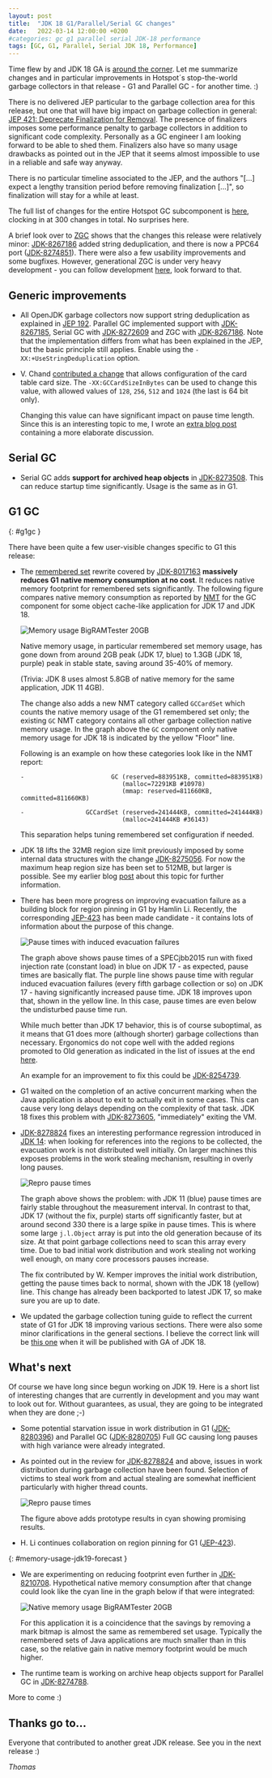 ```yaml
---
layout: post
title:  "JDK 18 G1/Parallel/Serial GC changes"
date:   2022-03-14 12:00:00 +0200
#categories: gc g1 parallel serial JDK-18 performance
tags: [GC, G1, Parallel, Serial JDK 18, Performance]
---
```


Time flew by and JDK 18 GA is [around the corner](https://openjdk.java.net/projects/jdk/18/). Let me summarize changes and in particular improvements in Hotspot´s stop-the-world garbage collectors in that release - G1 and Parallel GC - for another time. :)

There is no delivered JEP particular to the garbage collection area for this release, but one that will have big impact on garbage collection in general: [JEP 421: Deprecate Finalization for Removal](https://openjdk.java.net/jeps/421). The presence of finalizers imposes some performance penalty to garbage collectors in addition to significant code complexity. Personally as a GC engineer I am looking forward to be able to shed them. Finalizers also have so many usage drawbacks as pointed out in the JEP that it seems almost impossible to use in a reliable and safe way anyway.

There is no particular timeline associated to the JEP, and the authors "[...] expect a lengthy transition period before removing finalization [...]", so finalization will stay for a while at least.

The full list of changes for the entire Hotspot GC subcomponent is [here](https://bugs.openjdk.java.net/browse/JDK-8269294?jql=project%20%3D%20JDK%20AND%20issuetype%20in%20standardIssueTypes()%20AND%20status%20in%20(Resolved%2C%20Closed)%20AND%20fixVersion%20%3D%20%2218%22%20AND%20component%20%3D%20hotspot%20AND%20Subcomponent%20in%20(gc%2C%20gc%2C%20gc%2C%20gc%2C%20gc)), clocking in at 300 changes in total. No surprises here.

A brief look over to [ZGC](https://wiki.openjdk.java.net/display/zgc/Main) shows that the changes this release were relatively minor: [JDK-8267186](https://bugs.openjdk.java.net/browse/JDK-8267186) added string deduplication, and there is now a PPC64 port ([JDK-8274851](https://bugs.openjdk.java.net/browse/JDK-8274851)). There were also a few usability improvements and some bugfixes. However, generational ZGC is under very heavy development - you can follow development [here](https://github.com/openjdk/zgc/tree/zgc_generational), look forward to that.

## Generic improvements

  * All OpenJDK garbage collectors now support string deduplication as explained in [JEP 192](https://openjdk.java.net/jeps/192). Parallel GC implemented support with [JDK-8267185](https://bugs.openjdk.java.net/browse/JDK-8267185), Serial GC with [JDK-8272609](https://bugs.openjdk.java.net/browse/JDK-8272609) and ZGC with [JDK-8267186](https://bugs.openjdk.java.net/browse/JDK-8267186). Note that the implementation differs from what has been explained in the JEP, but the basic principle still applies. Enable using the `-XX:+UseStringDeduplication` option.
  
  * V. Chand [contributed a change](https://bugs.openjdk.java.net/browse/JDK-8272773) that allows configuration of the card table card size. The `-XX:GCCardSizeInBytes` can be used to change this value, with allowed values of `128`, `256`, `512` and `1024` (the last is 64 bit only).

    Changing this value can have significant impact on pause time length. Since this is an interesting topic to me, I wrote an [extra blog post](/2022/02/15/card-table-card-size.html) containing a more elaborate discussion.

## Serial GC

 * Serial GC adds **support for archived heap objects** in [JDK-8273508](https://bugs.openjdk.java.net/browse/JDK-8273508). This can reduce startup time significantly. Usage is the same as in G1.

## G1 GC ##
{: #g1gc }

There have been quite a few user-visible changes specific to G1 this release:

  * The [remembered set](https://docs.oracle.com/en/java/javase/17/gctuning/garbage-first-garbage-collector-tuning.html#GUID-A0343B53-A690-4DDE-98F9-9877096DBF0F) rewrite covered by [JDK-8017163](https://bugs.openjdk.java.net/browse/JDK-8017163) **massively reduces G1 native memory consumption at no cost**. It reduces native memory footprint for remembered sets significantly. The following figure compares native memory consumption as reported by [NMT](https://docs.oracle.com/en/java/javase/17/vm/native-memory-tracking.html) for the GC component for some object cache-like application for JDK 17 and JDK 18.
  
    ![Memory usage BigRAMTester 20GB](/assets/20220215-bigramtester-memoryusage.png)

    Native memory usage, in particular remembered set memory usage, has gone down from around 2GB peak (JDK 17, blue) to 1.3GB (JDK 18, purple) peak in stable state, saving around 35-40% of memory.
    
    (Trivia: JDK 8 uses almost 5.8GB of native memory for the same application, JDK 11 4GB).
    
    The change also adds a new NMT category called `GCCardSet` which counts the native memory usage of the G1 remembered set only; the existing `GC` NMT category contains all other garbage collection native memory usage. In the graph above the `GC` component only native memory usage for JDK 18 is indicated by the yellow "Floor" line.

    Following is an example on how these categories look like in the NMT report:

        -                        GC (reserved=883951KB, committed=883951KB)
                                    (malloc=72291KB #10978)
                                    (mmap: reserved=811660KB, committed=811660KB)
                            
        -                 GCCardSet (reserved=241444KB, committed=241444KB)
                                    (malloc=241444KB #36143)

    This separation helps tuning remembered set configuration if needed.

  * JDK 18 lifts the 32MB region size limit previously imposed by some internal data structures with the change [JDK-8275056](https://bugs.openjdk.java.net/browse/JDK-8275056). For now the maximum heap region size has been set to 512MB, but larger is possible. See my earlier blog [post](/2021/11/15/heap-regions-x-large.html) about this topic for further information.

  * There has been more progress on improving evacuation failure as a building block for region pinning in G1 by Hamlin Li. Recently, the corresponding [JEP-423](https://openjdk.java.net/jeps/423) has been made candidate - it contains lots of information about the purpose of this change.
  
    ![Pause times with induced evacuation failures](/assets/20220217-evac-failure-improvements.png) 

    The graph above shows pause times of a SPECjbb2015 run with fixed injection rate (constant load) in blue on JDK 17 - as expected, pause times are basically flat. The purple line shows pause time with regular induced evacuation failures (every fifth garbage collection or so) on JDK 17 - having significantly increased pause time. JDK 18 improves upon that, shown in the yellow line. In this case, pause times are even below the undisturbed pause time run.

    While much better than JDK 17 behavior, this is of course suboptimal, as it means that G1 does more (although shorter) garbage collections than necessary. Ergonomics do not cope well with the added regions promoted to Old generation as indicated in the list of issues at the end [here](/2021/06/28/evacuation-failure.html).
    
    An example for an improvement to fix this could be [JDK-8254739](https://bugs.openjdk.java.net/browse/JDK-8254739).
  

  * G1 waited on the completion of an active concurrent marking when the Java application is about to exit to actually exit in some cases. This can cause very long delays depending on the complexity of that task. JDK 18 fixes this problem with [JDK-8273605](https://bugs.openjdk.java.net/browse/JDK-8273605), "immediately" exiting the VM.

  * [JDK-8278824](https://bugs.openjdk.java.net/browse/JDK-8278824) fixes an interesting performance regression introduced in [JDK 14](https://bugs.openjdk.java.net/browse/JDK-8213108): when looking for references into the regions to be collected, the evacuation work is not distributed well initially. On larger machines this exposes problems in the work stealing mechanism, resulting in overly long pauses.

    ![Repro pause times](/assets/20220216-repro-pause-times.png)
    
    The graph above shows the problem: with JDK 11 (blue) pause times are fairly stable throughout the measurement interval. In contrast to that, JDK 17 (without the fix, purple) starts off significantly faster, but at around second 330 there is a large spike in pause times. This is where some large `j.l.Object` array is put into the old generation because of its size. At that point garbage collections need to scan this array every time. Due to bad initial work distribution and work stealing not working well enough, on many core processors pauses increase.

    The fix contributed by W. Kemper improves the initial work distribution, getting the pause times back to normal, shown with the JDK 18 (yellow) line. This change has already been backported to latest JDK 17, so make sure you are up to date.

  * We updated the garbage collection tuning guide to reflect the current state of G1 for JDK 18 improving various sections. There were also some minor clarifications in the general sections. I believe the correct link will be [this one](https://docs.oracle.com/en/java/javase/18/gctuning/index.html) when it will be published with GA of JDK 18.

## What's next

Of course we have long since begun working on JDK 19. Here is a short list of interesting changes that are currently in development and you may want to look out for. Without guarantees, as usual, they are going to be integrated when they are done ;-)

  * Some potential starvation issue in work distribution in G1 ([JDK-8280396](https://bugs.openjdk.java.net/browse/JDK-8280396)) and Parallel GC ([JDK-8280705](https://bugs.openjdk.java.net/browse/JDK-8280705)) Full GC causing long pauses with high variance were already integrated.

  * As pointed out in the review for [JDK-8278824](https://github.com/openjdk/jdk/pull/6840#issuecomment-994936159) and above, issues in work distribution during garbage collection have been found. Selection of victims to steal work from and actual stealing are somewhat inefficient particularly with higher thread counts.

    ![Repro pause times](/assets/20220216-repro-pause-times-proto.png)

    The figure above adds prototype results in cyan showing promising results.

  * H. Li continues collaboration on region pinning for G1 ([JEP-423](https://openjdk.java.net/jeps/423)).

{: #memory-usage-jdk19-forecast }
  * We are experimenting on reducing footprint even further in [JDK-8210708](https://bugs.openjdk.java.net/browse/JDK-8210708). Hypothetical native memory consumption after that change could look like the cyan line in the graph below if that were integrated:

    ![Native memory usage BigRAMTester 20GB](/assets/20220216-bigramtester-memoryusage-projected.png)

    For this application it is a coincidence that the savings by removing a mark bitmap is almost the same as remembered set usage. Typically the remembered sets of Java applications are much smaller than in this case, so the relative gain in native memory footprint would be much higher.

  * The runtime team is working on archive heap objects support for Parallel GC in [JDK-8274788](https://bugs.openjdk.java.net/browse/JDK-8274788).

More to come :)

## Thanks go to…

Everyone that contributed to another great JDK release. See you in the next release :)

*Thomas*
